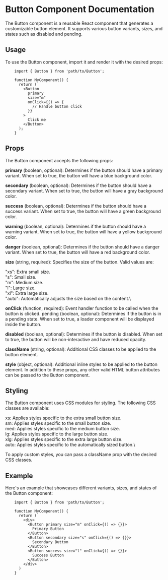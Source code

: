 # Button Component Documentation

The Button component is a reusable React component that generates a customizable button element. It supports various button variants, sizes, and states such as disabled and pending.

## Usage

To use the Button component, import it and render it with the desired props:

        import { Button } from 'path/to/Button';

        function MyComponent() {
          return (
            <Button
              primary
              size="m"
              onClick={() => {
                // Handle button click
              }}
            >
              Click me
            </Button>
          );
        }

## Props

The Button component accepts the following props:

**primary** (boolean, optional): Determines if the button should have a primary variant. When set to true, the button will have a blue background color.

**secondary** (boolean, optional): Determines if the button should have a secondary variant. When set to true, the button will have a gray background color.

**success** (boolean, optional): Determines if the button should have a success variant. When set to true, the button will have a green background color.

**warning** (boolean, optional): Determines if the button should have a warning variant. When set to true, the button will have a yellow background color.

**danger** (boolean, optional): Determines if the button should have a danger variant. When set to true, the button will have a red background color.

**size** (string, required): Specifies the size of the button. Valid values are:

"xs": Extra small size.\
"s": Small size.\
"m": Medium size.\
"l": Large size.\
"xl": Extra large size.\
"auto": Automatically adjusts the size based on the content.\

**onClick** (function, required): Event handler function to be called when the button is clicked.
pending (boolean, optional): Determines if the button is in a pending state. When set to true, a loader component will be displayed inside the button.

**disabled** (boolean, optional): Determines if the button is disabled. When set to true, the button will be non-interactive and have reduced opacity.

**className** (string, optional): Additional CSS classes to be applied to the button element.

**style** (object, optional): Additional inline styles to be applied to the button element.
In addition to these props, any other valid HTML button attributes can be passed to the Button component.

## Styling

The Button component uses CSS modules for styling. The following CSS classes are available:

xs: Applies styles specific to the extra small button size.\
sm: Applies styles specific to the small button size.\
med: Applies styles specific to the medium button size.\
lg: Applies styles specific to the large button size.\
xlg: Applies styles specific to the extra large button size.\
auto: Applies styles specific to the automatically sized button.\

To apply custom styles, you can pass a className prop with the desired CSS classes.

## Example

Here's an example that showcases different variants, sizes, and states of the Button component:

        import { Button } from 'path/to/Button';

        function MyComponent() {
          return (
            <div>
              <Button primary size="m" onClick={() => {}}>
                Primary Button
              </Button>
              <Button secondary size="s" onClick={() => {}}>
                Secondary Button
              </Button>
              <Button success size="l" onClick={() => {}}>
                Success Button
              </Button>
            </div>
          )
        }
